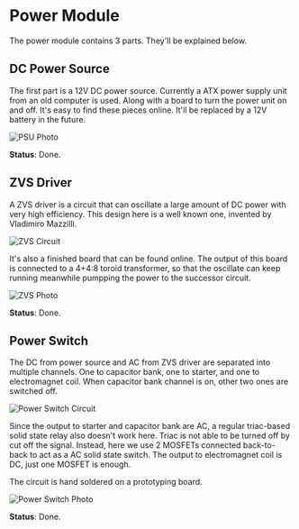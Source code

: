 # Power Module

The power module contains 3 parts. They'll be explained below.

## DC Power Source

The first part is a 12V DC power source. Currently a ATX power supply unit from an old computer is used. Along with a board to turn the power unit on and off. It's easy to find these pieces online. It'll be replaced by a 12V battery in the future.

![PSU Photo](Img/PsuPhoto.jpg)

**Status**: Done.

## ZVS Driver

A ZVS driver is a circuit that can oscillate a large amount of DC power with very high efficiency. This design here is a well known one, invented by Vladimiro Mazzilli.

![ZVS Circuit](Img/ZvsCircuit.png)

It's also a finished board that can be found online. The output of this board is connected to a 4+4:8 toroid transformer, so that the oscillate can keep running meanwhile pumpping the power to the successor circuit.

![ZVS Photo](Img/ZvsPhoto.jpg)

**Status**: Done.

## Power Switch

The DC from power source and AC from ZVS driver are separated into multiple channels. One to capacitor bank, one to starter, and one to electromagnet coil. When capacitor bank channel is on, other two ones are switched off.

![Power Switch Circuit](Img/PowerSwitchCircuit.png)

Since the output to starter and capacitor bank are AC, a regular triac-based solid state relay also doesn't work here. Triac is not able to be turned off by cut off the signal. Instead, here we use 2 MOSFETs connected back-to-back to act as a AC solid state switch. The output to electromagnet coil is DC, just one MOSFET is enough.

The circuit is hand soldered on a prototyping board.

![Power Switch Photo](Img/PowerSwitchPhoto.jpg)

**Status**: Done.

